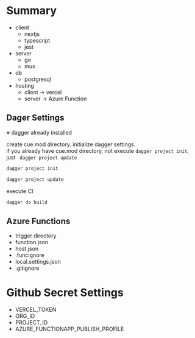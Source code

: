 # Summary
- client
    - nextjs
    - typescript
    - jest
- server
    - go
    - mux
- db
    - postgresql
- hosting
    - client -> vercel
    - server -> Azure Function

## Dager Settings
※ dagger already installed<br>

create cue.mod directory. initialize dagger settings. <br>
if you already have cue.mod directory, not execute `dagger project init`, just ``` dagger project update```
```sh
dagger project init
```
```sh
dagger project update
```
execute CI
```sh
dagger do build
```


## Azure Functions
- trigger directory
- function.json
- host.json
- .funcignore
- local.settings.json
- .gitignore

# Github Secret Settings
- VERCEL_TOKEN
- ORG_ID
- PROJECT_ID
- AZURE_FUNCTIONAPP_PUBLISH_PROFILE
